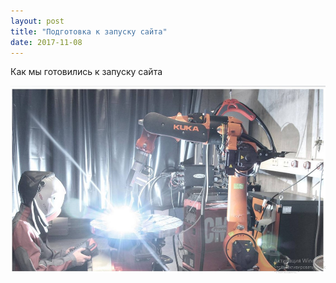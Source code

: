 ```yaml
---
layout: post
title: "Подготовка к запуску сайта"
date: 2017-11-08
---
```


Как мы готовились к запуску сайта


<img src="/assets/img/MainImage.jpg" height="300" width="600" />